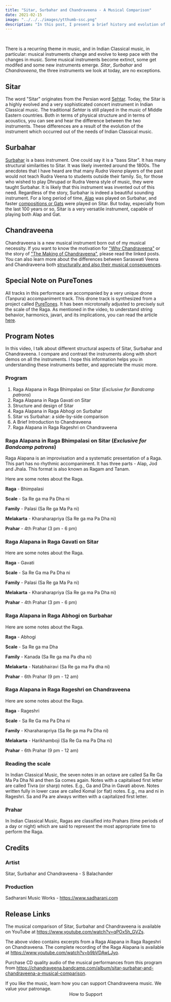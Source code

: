 ```yaml
---
title: "Sitar, Surbahar and Chandraveena - A Musical Comparison"
date: 2021-02-15
image: "../../../images/ytthumb-ssc.png"
description: "In this post, I present a brief history and evolution of Sitar, and a musical comparison of the similarities and the differences between Sitar, Surbahar and Chandraveena. I demonstrate the musical effect of these factors by playing short demos on each instrument."
---
```

<you-tube videoid="qPOx5h_GVZs"></you-tube>
<br>

There is a recurring theme in music, and in Indian Classical music, in particular: musical instruments change and evolve to keep pace with the changes in music. Some musical instruments become extinct, some get modifed and some new instruments emerge. *Sitar*, *Surbahar* and *Chandraveena*, the three instruments we look at today, are no exceptions.

## Sitar

The word "Sitar" originates from the Persian word [Sehtar](https://en.wikipedia.org/wiki/Setar). Today, the Sitar is a highly evolved and a very sophisticated concert instrument in Indian Classical music. The traditional *Sehtar* is still played in the music of Middle Eastern countries. Both in terms of physical structure and in terms of acoustics, you can see and hear the difference between the two instruments. These differences are a result of the evolution of the instrument which occurred out of the needs of Indian Classical music.

## Surbahar

[Surbahar](https://en.wikipedia.org/wiki/Surbahar) is a bass instrument. One could say it is a "bass Sitar". It has many structural similarities to Sitar. It was likely invented around the 1800s. The anecdotes that I have heard are that many *Rudra Veena* players of the past would not teach Rudra Veena to students outside their family. So, for those who wished to play Dhrupad or Rudra Veena style of music, they were taught Surbahar. It is likely that this instrument was invented out of this need. Regardless of the story, Surbahar is indeed a beautiful sounding instrument. For a long period of time, [Alap](/blog/raga-alapana/) was played on Surbahar, and faster [compositions or Gats](/blog/pallavi/) were played on Sitar. But today, especially from the last 100 years or so, Sitar is a very versatile instrument, capable of playing both Alap and Gat.

## Chandraveena

Chandraveena is a new musical instrument born out of my musical necessity. If you want to know the motivation for ["Why Chandraveena"](/blog/why-chandraveena) or the story of ["The Making of Chandraveena"](/blog/making-of-chandraveena), please read the linked posts. You can also learn more about the differences between Saraswati Veena and Chandraveena both [structurally and also their musical consequences](/blog/the-musical-story-of-chandraveena).

## Special Note on PureTones

All tracks in this performace are accompanied by a very unique drone (Tanpura) accompaniment track. This drone track is synthesized from a project called [PureTones](https://puretones.sadharani.com). It has been microtonally adjusted to precisely suit the scale of the Raga.
As mentioned in the video, to understand string behavior, harmonics, javari, and its implications, you can read the article [here](https://puretones.sadharani.com/tanpuraworking).

## Program Notes

In this video, I talk about different structural aspects of Sitar, Surbahar and Chandraveena. I compare and contrast the instruments along with short demos on all the instruments. I hope this information helps you in understanding these instruments better, and appreciate the music more.

### Program
1. Raga Alapana in Raga Bhimpalasi on Sitar (*Exclusive for Bandcamp patrons*)
2. Raga Alapana in Raga Gavati on Sitar
3. Structure and design of Sitar
4. Raga Alapana in Raga Abhogi on Surbahar
5. Sitar vs Surbahar: a side-by-side comparison
6. A Brief Introduction to Chandraveena
7. Raga Alapana in Raga Rageshri on Chandraveena

### Raga Alapana in Raga Bhimpalasi on Sitar (*Exclusive for Bandcamp patrons*)
Raga Alapana is an improvisation and a systematic presentation of a Raga. This part has no rhythmic accompaniment. It has three parts - Alap, Jod and Jhala. This format is also known as Ragam and Tanam.

Here are some notes about the Raga.

**Raga** - Bhimpalasi

**Scale** -  Sa Re ga ma Pa Dha ni

**Family** - Palasi (Sa Re ga Ma Pa ni)

**Melakarta** - Kharaharapriya (Sa Re ga ma Pa Dha ni)

**Prahar** - 4th Prahar (3 pm - 6 pm)


### Raga Alapana in Raga Gavati on Sitar

Here are some notes about the Raga.

**Raga** - Gavati

**Scale** -  Sa Re Ga ma Pa Dha ni

**Family** - Palasi (Sa Re ga Ma Pa ni)

**Melakarta** - Kharaharapriya (Sa Re ga ma Pa Dha ni)

**Prahar** - 4th Prahar (3 pm - 6 pm)

### Raga Alapana in Raga Abhogi on Surbahar

Here are some notes about the Raga.

**Raga** - Abhogi

**Scale** -  Sa Re ga ma Dha

**Family** - Kanada (Sa Re ga ma Pa dha ni)

**Melakarta** - Natabhairavi (Sa Re ga ma Pa dha ni)

**Prahar** - 6th Prahar (9 pm - 12 am)

### Raga Alapana in Raga Rageshri on Chandraveena

Here are some notes about the Raga.

**Raga** - Rageshri

**Scale** -  Sa Re Ga ma Pa Dha ni

**Family** - Kharaharapriya (Sa Re ga ma Pa Dha ni)

**Melakarta** - Harikhamboji (Sa Re Ga ma Pa Dha ni)

**Prahar** - 6th Prahar (9 pm - 12 am)

### Reading the scale
In Indian Classical Music, the seven notes in an octave are called Sa Re Ga Ma Pa Dha Ni and then Sa comes again. Notes with a capitalised first letter are called Tivra (or sharp) notes. E.g., Ga and Dha in Gavati above. Notes written fully in lower case are called Komal (or flat) notes. E.g., ma and ni in Rageshri. Sa and Pa are always written with a capitalized first letter.

### Prahar
In Indian Classical Music, Ragas are classified into Prahars (time periods of a day or night) which are said to represent the most appropriate time to perform the Raga.

## Credits

### Artist
Sitar, Surbahar and Chandraveena - S Balachander

### Production
Sadharani Music Works - https://www.sadharani.com

## Release Links
The musical comparison of Sitar, Surbahar and Chandraveena is available on YouTube at https://www.youtube.com/watch?v=qPOx5h_GVZs.

The above video contains excerpts from a Raga Alapana in Raga Rageshri on Chandraveena. The complete recording of the Raga Alapana is available at https://www.youtube.com/watch?v=b9bVDAwLJyo.

Purchase CD quality audio of the musical performances from this program from https://chandraveena.bandcamp.com/album/sitar-surbahar-and-chandraveena-a-musical-comparison.

<notice-box>
If you like the music, learn how you can support Chandraveena music. We value your patronage.
<div style="text-align:center">
<my-button to="/support/">How to Support</my-button>
</div>
</notice-box>
